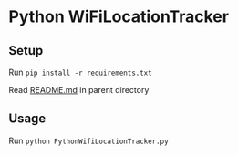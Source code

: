 # Python WiFiLocationTracker

## Setup

Run `pip install -r requirements.txt`

Read [README.md](../../README.md) in parent directory

## Usage

Run `python PythonWifiLocationTracker.py`
